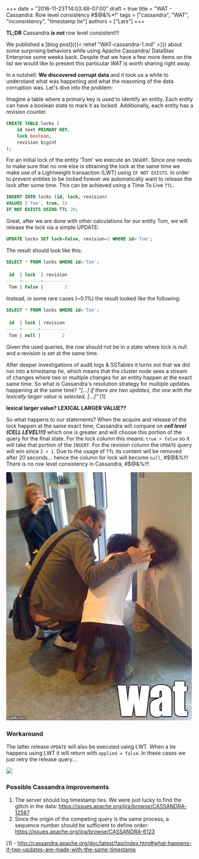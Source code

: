 +++
date = "2016-11-23T14:03:48-07:00"
draft = true
title = "WAT - Cassandra: Row level consistency #$@&%*!"
tags = ["cassandra", "WAT", "inconsistency", "timestamp tie"]
authors = ["Lars"]
+++

**TL;DR** Cassandra **_is not_** row level consistent!!!

We published a [blog post]({{< relref "WAT-cassandra-1.md" >}}) about some surprising behaviors while using Apache Cassandra/ DataStax Enterprise some weeks back. Despite that we have a few more items on the list we would like to present this particular _WAT_ is worth sharing right away.

In a nutshell: **We discovered corrupt data** and it took us a while to understand what was happening and what the reasoning of the data corruption was. Let's dive into the problem:

Imagine a table where a primary key is used to identify an entity. Each entity can have a boolean state to mark it as locked. Additionally, each entity has a revision counter.

```sql
CREATE TABLE locks (
    id text PRIMARY KEY,
    lock boolean,
    revision bigint
);
```

For an initial lock of the entity 'Tom' we execute an `INSERT`. Since one needs to make sure that no one else is obtaining the lock at the same time we make use of a Lightweight transaction (LWT) using `IF NOT EXISTS`. In order to prevent entities to be locked forever we automatically want to release the lock after some time. This can be achieved using a Time To Live `TTL`.

```sql
INSERT INTO locks (id, lock, revision)
VALUES ('Tom', true, 1)
IF NOT EXISTS USING TTL 20;
```

Great, after we are done with other calculations for our entity Tom, we will release the lock via a simple UPDATE:

```sql
UPDATE locks SET lock=false, revision=2 WHERE id='Tom';
```

The result should look like this:

```sql
SELECT * FROM locks WHERE id='Tom';

 id  | lock  | revision
-----+-------+----------
 Tom | False |        2
```

Instead, in some rare cases (~0.1%) the result looked like the following:

```sql
SELECT * FROM locks WHERE id='Tom';

 id  | lock | revision
-----+------+----------
 Tom | null |        2
```
Given the used queries, the row should not be in a state where lock is null and a revision is set at the same time.

After deeper investigations of audit logs &amp; SSTables it turns out that we did run into a timestamp tie, which means that the cluster node sees a stream of changes where two or multiple changes for an entity happen at the exact same time. So what is Cassandra's resolution strategy for multiple updates happening at the same time? *"[...] if there are two updates, the one with the lexically larger value is selected. [...]"* [1]

**lexical larger value? LEXICAL LARGER VALUE??**

So what happens to our statements? When the acquire and release of the lock happen at the same exact time, Cassandra will compare on **_cell level (CELL LEVEL!!!)_** which one is greater and will choose this portion of the query for the final state. For the lock column this means: `true > false` so it will take that portion of the `INSERT`. For the revision column the `UPDATE` query will win since `2 > 1`. Due to the usage of `TTL` its content will be removed after 20 seconds... hence the column for lock will become `null`, #$@&%!!! There is no row level consistency in Cassandra, #$@&%!!!

![](/img/wat/wat7.jpg)

### Workaround
The latter release `UPDATE` will also be executed using LWT. When a tie happens using LWT it will return with `applied = false`. In these cases we just retry the release query...

![](/img/mindblown.gif)

### Possible Cassandra Improvements

1. The server should log timestamp ties. We were just lucky to find the glitch in the data: https://issues.apache.org/jira/browse/CASSANDRA-12587
2. Since the origin of the competing query is the same process, a sequence number should be sufficient to define order: https://issues.apache.org/jira/browse/CASSANDRA-6123

[1] - http://cassandra.apache.org/doc/latest/faq/index.html#what-happens-if-two-updates-are-made-with-the-same-timestamp
